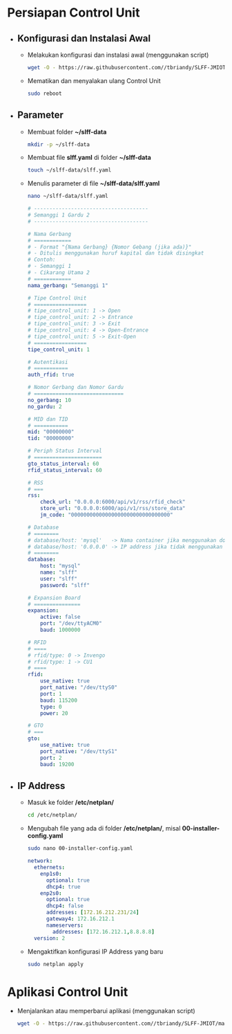 
# Persiapan Control Unit
- ## Konfigurasi dan Instalasi Awal
  - Melakukan konfigurasi dan instalasi awal (menggunakan script)
    ```bash
    wget -O - https://raw.githubusercontent.com//tbriandy/SLFF-JMIOT/main/slff_prepare.sh | bash
    ```
  - Mematikan dan menyalakan ulang Control Unit
    ```bash
    sudo reboot
    ```
- ## Parameter
  - Membuat folder **~/slff-data**
      ```bash
      mkdir -p ~/slff-data
      ```
  - Membuat file **slff.yaml** di folder **~/slff-data**
      ```bash
      touch ~/slff-data/slff.yaml
      ```
  - Menulis parameter di file **~/slff-data/slff.yaml**
      ```bash
      nano ~/slff-data/slff.yaml
      ```
      ```yaml
      # -------------------------------------
      # Semanggi 1 Gardu 2
      # -------------------------------------

      # Nama Gerbang
      # ============
      # - Format "{Nama Gerbang} {Nomor Gebang (jika ada)}"
      # - Ditulis menggunakan huruf kapital dan tidak disingkat
      # Contoh:
      # - Semanggi 1
      # - Cikarang Utama 2
      # ============
      nama_gerbang: "Semanggi 1"

      # Tipe Control Unit
      # =================
      # tipe_control_unit: 1 -> Open
      # tipe_control_unit: 2 -> Entrance
      # tipe_control_unit: 3 -> Exit
      # tipe_control_unit: 4 -> Open-Entrance
      # tipe_control_unit: 5 -> Exit-Open
      # =================
      tipe_control_unit: 1

      # Autentikasi
      # ===========
      auth_rfid: true

      # Nomor Gerbang dan Nomor Gardu
      # =============================
      no_gerbang: 10
      no_gardu: 2

      # MID dan TID
      # ===========
      mid: "00000000"
      tid: "00000000"

      # Periph Status Interval
      # ======================
      gto_status_interval: 60
      rfid_status_interval: 60

      # RSS
      # ===
      rss:
          check_url: "0.0.0.0:6000/api/v1/rss/rfid_check"
          store_url: "0.0.0.0:6000/api/v1/rss/store_data"
          jm_code: "00000000000000000000000000000000"

      # Database
      # ========
      # database/host: 'mysql'   -> Nama container jika menggunakan docker
      # database/host: '0.0.0.0' -> IP address jika tidak menggunakan docker
      # ========
      database:
          host: "mysql"
          name: "slff"
          user: "slff"
          password: "slff"

      # Expansion Board
      # ===============
      expansion:
          active: false
          port: "/dev/ttyACM0"
          baud: 1000000

      # RFID
      # ====
      # rfid/type: 0 -> Invengo
      # rfid/type: 1 -> CU1
      # ====
      rfid:
          use_native: true
          port_native: "/dev/ttyS0"
          port: 1
          baud: 115200
          type: 0
          power: 20

      # GTO
      # ===
      gto:
          use_native: true
          port_native: "/dev/ttyS1"
          port: 2
          baud: 19200
      ```
- ## IP Address
  - Masuk ke folder **/etc/netplan/**
    ```bash
    cd /etc/netplan/
    ```
  - Mengubah file yang ada di folder **/etc/netplan/**, misal **00-installer-config.yaml**
    ```bash
    sudo nano 00-installer-config.yaml
    ```
    ```yaml
    network:
      ethernets:
        enp1s0:
          optional: true
          dhcp4: true
        enp2s0:
          optional: true
          dhcp4: false
          addresses: [172.16.212.231/24]
          gateway4: 172.16.212.1
          nameservers:
            addresses: [172.16.212.1,8.8.8.8]
      version: 2
    ```
  - Mengaktifkan konfigurasi IP Address yang baru
    ```bash
    sudo netplan apply
    ```
# Aplikasi Control Unit
- Menjalankan atau memperbarui aplikasi (menggunakan script)
  ```bash
  wget -O - https://raw.githubusercontent.com//tbriandy/SLFF-JMIOT/main/slff_start_or_update.sh | bash
  ```